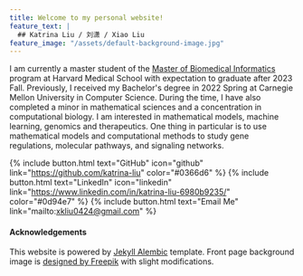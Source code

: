 ```yaml
---
title: Welcome to my personal website!
feature_text: |
  ## Katrina Liu / 刘潇 / Xiao Liu
feature_image: "/assets/default-background-image.jpg"
---
```


I am currently a master student of the [Master of Biomedical Informatics](https://dbmi.hms.harvard.edu/education/master-biomedical-informatics) program at Harvard Medical School with expectation to graduate after 2023 Fall. Previously, I received my Bachelor's degree in 2022 Spring at Carnegie Mellon University in Computer Science. During the time, I have also completed a minor in mathematical sciences and a concentration in computational biology. I am interested in mathematical models, machine learning, genomics and therapeutics. One thing in particular is to use mathematical models and computational methods to study gene regulations, molecular pathways, and signaling networks.

{% include button.html text="GitHub" icon="github" link="https://github.com/katrina-liu" color="#0366d6" %} {% include button.html text="LinkedIn" icon="linkedin" link="https://www.linkedin.com/in/katrina-liu-6980b9235/" color="#0d94e7" %} {% include button.html text="Email Me" link="mailto:xkliu0424@gmail.com" %}

#### Acknowledgements
This website is powered by <a href="https://alembic.darn.es/">Jekyll Alembic</a> template. Front page background image is <a href="http://www.freepik.com">designed by Freepik</a> with slight modifications.
